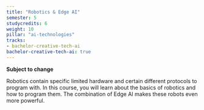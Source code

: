 ```yaml
---
title: "Robotics & Edge AI"
semester: 5
studycredits: 6
weight: 10
pillar: "ai-technologies"
tracks:
- bachelor-creative-tech-ai
bachelor-creative-tech-ai: true
---
```


**Subject to change**

Robotics contain specific limited hardware and certain different protocols to program with. In this course, you will learn about the basics of robotics and how to program them. The combination of Edge AI makes these robots even more powerful.